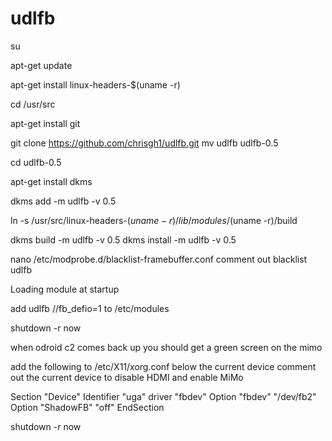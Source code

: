 # udlfb
su

apt-get update

apt-get install linux-headers-$(uname -r)

cd /usr/src

apt-get install git

git clone https://github.com/chrisgh1/udlfb.git
mv udlfb udlfb-0.5

cd udlfb-0.5

apt-get install dkms

dkms add -m udlfb -v 0.5

ln -s /usr/src/linux-headers-$(uname -r) /lib/modules/$(uname -r)/build

dkms build -m udlfb -v 0.5
dkms install -m udlfb -v 0.5

nano /etc/modprobe.d/blacklist-framebuffer.conf
comment out blacklist udlfb

Loading module at startup

add udlfb //fb_defio=1 to /etc/modules

shutdown -r now

when odroid c2 comes back up you should get a green screen on the mimo

add the following to /etc/X11/xorg.conf below the current device
comment out the current device to disable HDMI and enable MiMo

Section "Device" 
  Identifier "uga" 
  driver "fbdev" 
  Option "fbdev" "/dev/fb2" 
  Option "ShadowFB" "off"
EndSection 

shutdown -r now
